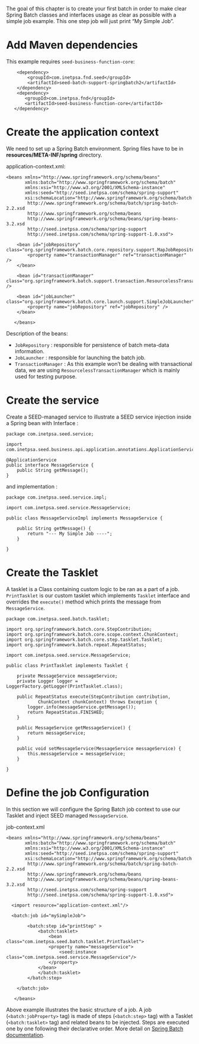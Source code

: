 The goal of this chapter is to create your first batch in order to make clear Spring Batch classes and
interfaces usage as clear as possible with a simple job example. This one step job will just print “My Simple Job”.

# Add Maven dependencies

This example requires `seed-business-function-core`:

 		<dependency>
            <groupId>com.inetpsa.fnd.seed</groupId>
            <artifactId>seed-batch-support-springbatch2</artifactId>
        </dependency>
        <dependency>
           <groupId>com.inetpsa.fnd</groupId>
           <artifactId>seed-business-function-core</artifactId>
       </dependency>


# Create the application context

We need to set up a Spring Batch environment. Spring files have to be in **resources/META-INF/spring** directory.

application-context.xml:

```
<beans xmlns="http://www.springframework.org/schema/beans"
	   xmlns:batch="http://www.springframework.org/schema/batch"
	   xmlns:xsi="http://www.w3.org/2001/XMLSchema-instance"
	   xmlns:seed="http://seed.inetpsa.com/schema/spring-support"
	   xsi:schemaLocation="http://www.springframework.org/schema/batch
		http://www.springframework.org/schema/batch/spring-batch-2.2.xsd
		http://www.springframework.org/schema/beans
		http://www.springframework.org/schema/beans/spring-beans-3.2.xsd
		http://seed.inetpsa.com/schema/spring-support
	    http://seed.inetpsa.com/schema/spring-support-1.0.xsd">
 
	<bean id="jobRepository" class="org.springframework.batch.core.repository.support.MapJobRepositoryFactoryBean">
		<property name="transactionManager" ref="transactionManager" />
	</bean>

	<bean id="transactionManager" class="org.springframework.batch.support.transaction.ResourcelessTransactionManager" />

	<bean id="jobLauncher" class="org.springframework.batch.core.launch.support.SimpleJobLauncher">
		<property name="jobRepository" ref="jobRepository" />
	</bean>
	
   </beans>
```

Description of the beans:

- `JobRepository` : responsible for persistence of batch meta-data information.
- `JobLauncher` : responsible for launching the batch job.
- `TransactionManager` : As this example won’t be dealing with transactional data, we are using `ResourcelessTransactionManager` which is mainly used for testing purpose.

# Create the service

Create a SEED-managed service to illustrate a SEED service injection inside a Spring bean with Interface :

    package com.inetpsa.seed.service;

    import com.inetpsa.seed.business.api.application.annotations.ApplicationService;

    @ApplicationService
    public interface MessageService {
        public String getMessage();
    }

and implementation :

    package com.inetpsa.seed.service.impl;

    import com.inetpsa.seed.service.MessageService;

    public class MessageServiceImpl implements MessageService {

        public String getMessage() {
            return "--- My Simple Job ----";
        }

    }

# Create the Tasklet

A tasklet is a Class containing custom logic to be ran as a part of a job. `PrintTasklet` is our custom tasklet which
implements `Tasklet` interface and overrides the `execute()` method which prints the message from `MessageService`.

```
package com.inetpsa.seed.batch.tasklet;

import org.springframework.batch.core.StepContribution;
import org.springframework.batch.core.scope.context.ChunkContext;
import org.springframework.batch.core.step.tasklet.Tasklet;
import org.springframework.batch.repeat.RepeatStatus;

import com.inetpsa.seed.service.MessageService;

public class PrintTasklet implements Tasklet {

    private MessageService messageService;
	private Logger logger = LoggerFactory.getLogger(PrintTasklet.class);

	public RepeatStatus execute(StepContribution contribution,
			ChunkContext chunkContext) throws Exception {
		logger.info(messageService.getMessage());
		return RepeatStatus.FINISHED;
	}

	public MessageService getMessageService() {
		return messageService;
	}

	public void setMessageService(MessageService messageService) {
		this.messageService = messageService;
	}
	
}
```

# Define the job Configuration

In this section we will configure the Spring Batch job context to use our Tasklet and inject SEED managed `MessageService`.

job-context.xml
```
<beans xmlns="http://www.springframework.org/schema/beans"
	   xmlns:batch="http://www.springframework.org/schema/batch"
	   xmlns:xsi="http://www.w3.org/2001/XMLSchema-instance"
	   xmlns:seed="http://seed.inetpsa.com/schema/spring-support"
	   xsi:schemaLocation="http://www.springframework.org/schema/batch
		http://www.springframework.org/schema/batch/spring-batch-2.2.xsd
		http://www.springframework.org/schema/beans
		http://www.springframework.org/schema/beans/spring-beans-3.2.xsd
		http://seed.inetpsa.com/schema/spring-support
	    http://seed.inetpsa.com/schema/spring-support-1.0.xsd">
 
  <import resource="application-context.xml"/>
 
  <batch:job id="mySimpleJob">

        <batch:step id="printStep" >
			<batch:tasklet>
				<bean class="com.inetpsa.seed.batch.tasklet.PrintTasklet">
				<property name="messageService">
					<seed:instance class="com.inetpsa.seed.service.MessageService"/>
				</property>
			</bean>
			</batch:tasklet>
		</batch:step>

	</batch:job>

   </beans>
```

Above example illustrates the basic structure of a job. A job (`<batch:jobProperty>` tag) is made of steps (`<batch:step>` tag) 
with a Tasklet (`<batch:tasklet>` tag) and related beans to be injected. Steps are executed one by one following their declarative order. 
More detail on [Spring Batch documentation](http://docs.spring.io/spring-batch/reference/html/index.html).